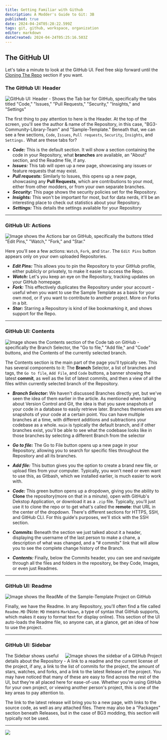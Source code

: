 ```yaml
---
title: Getting Familiar with Github
description: A Modder's Guide to Git: 3B
published: true
date: 2024-04-24T05:28:22.599Z
tags: git, github, workspace, organization
editor: markdown
dateCreated: 2024-04-24T05:25:16.503Z
---
```


## The GitHub UI
Let's take a minute to look at the GitHub UI. Feel free skip forward until the [Cloning The Repo](#cloning-the-repo) section if you want.

### The GitHub UI: Header
![GitHub UI: Header - Shows the Tab bar for GitHub, specifically the tabs titled "Code," "Issues," "Pull Requests," "Security," "Insights," and "Settings"](https://github.com/BG3-Community-Library-Team/BG3-Community-Library/blob/main/WikiRes/Git/img/GitHub%20Header.PNG)

The first thing to pay attention to here is the Header. At the top of the screen, you'll see the author & name of the Repository, in this case, "BG3-Community-Library-Team" and "Sample-Template." Beneath that, we can see a few sections, `Code`, `Issues`, `Pull requests`, `Security`, `Insights`, and `Settings.` What are these tabs for?

- ***Code:*** This is the default section. It will show a section containing the code in your Repository, what **branches** are available, an "About" section, and the Readme file, if any.
- ***Issues:*** This tab will open up a new page, showcasing any issues or feature requests that may exist.
- ***Pull requests:*** Similarly to Issues, this opens up a new page, showcasing any **Pull Requests**, which are contributions to your mod, either from other modders, or from your own separate branches.
- ***Security:*** This page shows the security policies set for the Repository.
- ***Insights:*** This won't be important for most, but for data nerds, it'll be an interesting place to check out statistics about your Repository.
- ***Settings:*** This details the settings available for your Repository

---
### GitHub UI: Actions
![Image shows the Actions bar on GitHub, specifically the buttons titled "Edit Pins," "Watch," "Fork," and "Star."](https://github.com/BG3-Community-Library-Team/BG3-Community-Library/blob/main/WikiRes/Git/img/GitHub%20Actions.PNG)

Here you'll see a few actions: `Watch`, `Fork`, and `Star`. The `Edit Pins` button appears only on your own uploaded Repositories.

- ***Edit Pins:*** This allows you to pin the Repository to your GitHub profile, either publicly or privately, to make it easier to access the Repo.
- ***Watch:*** Let's you keep an eye on the Repository, tracking updates on your GitHub homepage.
- ***Fork:*** This effectively duplicates the Repository under your account - useful when you want to use the Sample Template as a basis for your own mod, or if you want to contribute to another project. More on Forks in a bit.
- ***Star:*** Starring a Repository is kind of like bookmarking it, and shows support for the Repo.

---
### GitHub UI: Contents
![Image shows the Contents section of the Code tab on GitHub - specifically the Branch Selector, the "Go to file," "Add file," and "Code" buttons, and the Contents of the currently selected branch.](https://github.com/BG3-Community-Library-Team/BG3-Community-Library/blob/main/WikiRes/Git/img/GitHub%20Contents.PNG)

The Contents section is the main part of the page you'll typically see. This has several components to it: The **Branch** Selector, a list of branches and tags, the `Go to file`, `Add File`, and `Code` buttons, a banner showing the latest **commit**, as well as the list of latest commits, and then a view of all the files within currently selected branch of the Repository.

- ***Branch Selector:*** We haven't discussed Branches directly yet, but we've seen the idea of them earlier in the article. As mentioned when talking about Version Control and Git, the idea is that you save snapshots of your code in a database to easily retrieve later. Branches themselves are snapshots of your code at a certain point. You can have multiple branches at a time, with different additions and subtractions your codebase as a whole. `main` is typically the default branch, and if other branches exist, you'll be able to see what the codebase looks like in those branches by selecting a different Branch from the selector

- ***Go to file:*** The Go to File button opens up a new page in your Repository, allowing you to search for specific files throughout the Repository and all its branches.

- ***Add file:*** This button gives you the option to create a brand new file, or upload files from your computer. Typically, you won't need or even want to use this, as Gitbash, which we installed earlier, is much easier to work with.

- ***Code:*** This green button opens up a dropdown, giving you the ability to **Clone** the repository(more on that in a minute), open with GitHub's Dekstop Application, or download it as a `.zip` file. Typically, you'll just use it to clone the repo or to get what's called the **remote**: that URL in the center of the dropdown. There's different sections for HTTPS, SSH, and GitHub CLI. For this guide's purposes, we'll stick with the SSH section.

- ***Commits:*** Beneath the section we just talked about it a header, displaying the username of the last person to make a chane, a description of what was changed, and a "# commits" link that will allow you to see the complete change history of the Branch.

- ***Contents:*** Finally, below the Commits header, you can see and navigate through all the files and folders in the repository, be they Code, Images, or even just Readmes.

---
### GitHub UI: Readme
![Image shows the ReadMe of the Sample-Template Project on GitHub](https://github.com/BG3-Community-Library-Team/BG3-Community-Library/blob/main/WikiRes/Git/img/GitHub%20ReadMe.PNG)

Finally, we have the Readme. In any Repository, you'll often find a file called `Readme.MD` (Note: `MD` means `MarkDown`, a type of syntax that GitHub supports, which makes it easy to format text for display online). This section of the UI auto-loads the Readme file, so anyone can, at a glance, get an idea of how to use the project.

---
### GitHub UI: Sidebar
<img align="right" src="https://github.com/BG3-Community-Library-Team/BG3-Community-Library/blob/main/WikiRes/Git/img/GitHub%20Sidebar.PNG" alt="Image shows the sidebar of a GitHub Project">

The Sidebar shows useful details about the Repository - A link to a readme and the current license of the project, if any, a link to the list of commits for the project, the amount of stars, watches, and forks, and a link to the latest Release of the project. You may have noticed that many of these are easy to find across the rest of the UI, but they're all placed here for ease-of-use. Whether you're using GitHub for your own project, or viewing another person's project, this is one of the key areas to pay attention to.

The link to the latest release will bring you to a new page, with links to the  source code, as well as any attached files. There may also be a "Packages" section beneath Releases, but in the case of BG3 modding, this section will typically not be used.

---
<p align="center">

[<img src="https://img.shields.io/badge/Back_To-Working_with_Repositories-orange?style=for-the-badge">](https://github.com/BG3-Community-Library-Team/BG3-Community-Library/wiki/_Modders-Guide-to-Git:-Working-with-Repositories)
</p>